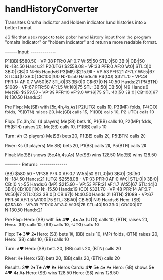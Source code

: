 # handHistoryConverter
Translates Omaha indicator and Holdem indicator hand histories into a better format


JS file that uses regex to take poker hand history input from the program "omaha indicator" or "holdem Indicator" and return a more readable format. 


------  Input:  -------------

P1(BB) $580.50    -  VP:38 PFR:0 AF:0.7 W:55|50 STL:0|50 3B:0| CB:|50 N:-184.50 Hands:21
P2(UTG) $2558.08  -  VP:33 PFR:0 AF:0 W:0| STL:0|0 3B:0| CB:|0 N:-55 Hands:6
P3(MP) $215.90    -  VP:53 PFR:21 AF:1.7 W:55|67 STL:44|0 3B:0| CB:100|100 N:-15.50 Hands:19
P4(CO) $321.70    -  VP:48 PFR:14 AF:0.7 W:50|67 STL:0|33 3B:0|0 CB:67|0 N:40.50 Hands:21
P5(BTN) $1089     -  VP:67 PFR:50 AF:1.5 W:100|75 STL: 3B:50| CB:50| N:9 Hands:6
Me(SB) $353.50    -  VP:38 PFR:10 AF:3.0 W:36|75 STL:40|50 3B:0| CB:100|67 N:130.50 Hands:21


Pre Flop: Me(SB) with [5c,4h,4s,As]
P2(UTG) calls 10, P3(MP) folds, P4(CO) folds, P5(BTN) raises 20, Me(SB) calls 15, P1(BB) calls 10, P2(UTG) calls 10  


Flop: (Tc,3h,2d) (4 players)
Me(SB) bets 10, P1(BB) calls 10, P2(MP) folds, P5(BTN) raises 20, Me(SB) calls 10, P1(BB) calls 10  


Turn: Ah (3 players)
Me(SB) bets 20, P1(BB) calls 20, P5(BTN) calls 20  


River: Ks (3 players)
Me(SB) bets 20, P1(BB) calls 20, P5(BTN) calls 20  


Final:
Me(SB) shows [5c,4h,4s,As]
Me(SB) wins 128.50
Me(SB) wins 128.50


--------  Returns:  --------------

(BB) $580.50 - VP:38 PFR:0 AF:0.7 W:55|50 STL:0|50 3B:0| CB:|50 N:-184.50 Hands:21
(UTG) $2558.08 - VP:33 PFR:0 AF:0 W:0| STL:0|0 3B:0| CB:|0 N:-55 Hands:6
(MP) $215.90 - VP:53 PFR:21 AF:1.7 W:55|67 STL:44|0 3B:0| CB:100|100 N:-15.50 Hands:19
(CO) $321.70 - VP:48 PFR:14 AF:0.7 W:50|67 STL:0|33 3B:0|0 CB:67|0 N:40.50 Hands:21
(BTN) $1089 - VP:67 PFR:50 AF:1.5 W:100|75 STL: 3B:50| CB:50| N:9 Hands:6
Hero: (SB) $353.50 - VP:38 PFR:10 AF:3.0 W:36|75 STL:40|50 3B:0| CB:100|67 N:130.50 Hands:21

Pre Flop:
Hero: (SB) with 5♣ 4♥
, 4♠ A♠
(UTG) calls 10, (BTN) raises 20,
Hero: (SB) calls 15, (BB) calls 10, (UTG) calls 10

Flop: T♣ 3♥ 2♦
Hero: (SB) bets 10, (BB) calls 10, (MP) folds, (BTN) raises 20, Hero: (SB) calls 10, (BB) calls 10

Turn: A♥
Hero: (SB) bets 20, (BB) calls 20, (BTN) calls 20

River: K♠
Hero: (SB) bets 20, (BB) calls 20, (BTN) calls 20

Results: 3♥ 2♦ T♣ A♥ K♠
Heros Cards: 4♥ 5♣ 4♠ A♠
Hero: (SB) shows 5♣ 4♥ 4♠ A♠ Hero: (SB) wins 128.50 Hero: (SB) wins 128.50 


